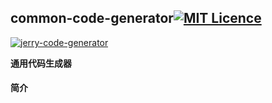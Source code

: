 ## common-code-generator[![MIT Licence](https://badges.frapsoft.com/os/mit/mit.svg?v=103)](https://opensource.org/licenses/mit-license.php)
[![jerry-code-generator](https://img.shields.io/badge/jerry--code--generator-0.0.1-green.svg)](https://img.shields.io/badge/jerry--code--generator-0.0.1-green.svg)

**通用代码生成器**

#### 简介








